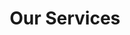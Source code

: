 ---
title: "Our Services"
description: "This way, we can cut out all the project management and focus just on the design processes."
label: "Services"
enable: true
services:
  - title: "Salesforce Implementation"
    description: "Expert guidance through your Salesforce journey, from planning to deployment"
    image: "/images/service-salesforce.svg"
    link: "#"

  - title: "Custom Development"
    description: "Tailored solutions to meet your unique business requirements"
    image: "/images/service-development.svg"
    link: "#"

  - title: "Integration Services"
    description: "Seamlessly connect Salesforce with your existing systems and applications"
    image: "/images/service-integration.svg"
    link: "#"

  - title: "Training & Support"
    description: "Comprehensive training programs and ongoing support for your team"
    image: "/images/service-training.svg"
    link: "#"

  - title: "Data Migration"
    description: "Secure and efficient transfer of your data to Salesforce"
    image: "/images/service-migration.svg"
    link: "#"

  - title: "Optimization"
    description: "Continuous improvement of your Salesforce implementation"
    image: "/images/service-optimization.svg"
    link: "#"
--- 